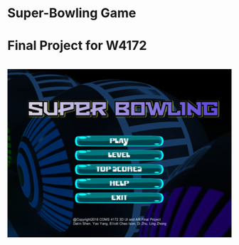 # Super-Bowling Game

# Final Project for W4172

<br>
<img src="https://github.com/dailinshen/Super-Bowling-UI/blob/master/UIScreenShot.png"/>
</br>
